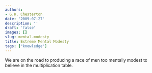 ```yaml
---
authors:
- G.K. Chesterton
date: '2009-07-27'
description: ''
draft: 'false'
images: []
slug: mental-modesty
title: Extreme Mental Modesty
tags: ["knowledge"]
---
```


We are on the road to producing a race of men too mentally modest to believe in the multiplication table.